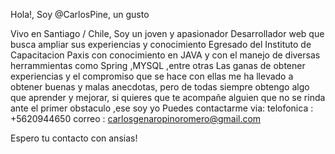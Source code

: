 Hola!, Soy @CarlosPine, un gusto

Vivo en Santiago / Chile,
Soy un joven y apasionador Desarrollador web que busca ampliar sus experiencias y conocimiento
Egresado del Instituto de Capacitacion Paxis con conocimiento en JAVA y con el manejo de diversas herrammientas como Spring ,MYSQL ,entre otras
Las ganas de obtener experiencias y el compromiso que se hace con ellas me ha llevado a obtener buenas y malas anecdotas, pero de todas siempre obtengo algo que aprender y mejorar,
si quieres que te acompañe alguien que no se rinda ante el primer obstaculo ,ese soy yo
Puedes contactarme via:
telofonica : +5620944650
correo : carlosgenaropinoromero@gmail.com

Espero tu contacto con ansias!






<!---
CarlosPine/CarlosPine is a ✨ special ✨ repository because its `README.md` (this file) appears on your GitHub profile.
You can click the Preview link to take a look at your changes.
--->
